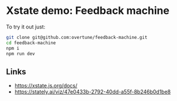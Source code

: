# Xstate demo: Feedback machine 

To try it out just:

```sh
git clone git@github.com:overtune/feedback-machine.git
cd feedback-machine
npm i
npm run dev
```

## Links 

- https://xstate.js.org/docs/
- https://stately.ai/viz/47e0433b-2792-40dd-a55f-8b246b0d1be8
